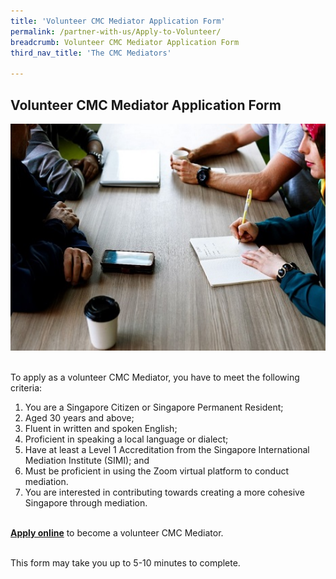 ```yaml
---
title: 'Volunteer CMC Mediator Application Form'
permalink: /partner-with-us/Apply-to-Volunteer/
breadcrumb: Volunteer CMC Mediator Application Form
third_nav_title: 'The CMC Mediators'

---
```


## Volunteer CMC Mediator Application Form

<div class="image"><img src="/images/Mediation.jpg/" title="Volunteer CMC Mediator Application Form" alt="Volunteer CMC Mediator Application Form" style="width: 600px"></div><br>

To apply as a volunteer CMC Mediator, you have to meet the following criteria:<br>

1) You are a Singapore Citizen or Singapore Permanent Resident;<br>
2) Aged 30 years and above;<br>
3) Fluent in written and spoken English; <br>
4) Proficient in speaking a local language or dialect;<br>
5) Have at least a Level 1 Accreditation from the Singapore International Mediation Institute (SIMI); and<br>
6) Must be proficient in using the Zoom virtual platform to conduct mediation.<br>
7) You are interested in contributing towards creating a more cohesive Singapore through mediation.<br><br>

[**Apply online**](https://form.gov.sg/#!/613ebe1a185c6c00127f2942) to become a volunteer CMC Mediator.<br><br>

This form may take you up to 5-10 minutes to complete.
